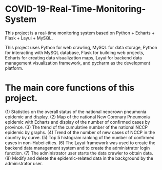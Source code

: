 # COVID-19-Real-Time-Monitoring-System
This project is a real-time monitoring system based on Python + Echarts + Flask + Layui + MySQL.

This project uses Python for web crawling, MySQL for data storage, Python for interacting with MySQL database, Flask for building web projects, Echarts for creating data visualization maps, Layui for backend data management visualization framework, and pycharm as the development platform.

# The main core functions of this project.
(1) Statistics on the overall status of the national neocrown pneumonia epidemic and display.
(2) Map of the national New Coronary Pneumonia epidemic with Echarts and display of the number of confirmed cases by province.
(3) The trend of the cumulative number of the national NCCP epidemic by graphs.
(4) Trend of the number of new cases of NCCP in the country by curve.
(5) Top 5 histogram ranking of the number of confirmed cases in non-Hubei cities.
(6) The Layui framework was used to create the backend data management system and to create the administrator login function.
(7) The administrator user starts the data crawler to obtain data.
(8) Modify and delete the epidemic-related data in the background by the administrator user.
